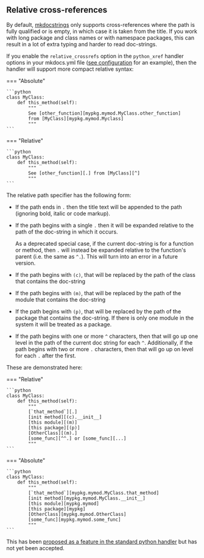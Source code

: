## Relative cross-references

By default, [mkdocstrings] only supports cross-references where the path is
fully qualified or is empty, in which case it is taken from the title. 
If you work with long package and class names or with namespace packages, this can result in a lot
of extra typing and harder to read doc-strings.

If you enable the `relative_crossrefs` option in the `python_xref` handler options
in your mkdocs.yml file ([see configuration](config.md) for an example), then the handler 
will support more compact relative syntax:

=== "Absolute"

    ```python
    class MyClass:
        def this_method(self):
            """
            See [other_function][mypkg.mymod.MyClass.other_function] 
            from [MyClass][mypkg.mymod.Myclass]
            """
    ```

=== "Relative"

    ```python
    class MyClass:
        def this_method(self):
            """
            See [other_function][.] from [MyClass][^]
            """
    ```

The relative path specifier has the following form:

* If the path ends in `.` then the title text will be appended to the path
  (ignoring bold, italic or code markup).

* If the path begins with a single `.` then it will be expanded relative to the path
    of the doc-string in which it occurs. 

    As a deprecated special case, if the current
    doc-string is for a function or method, then `.` will instead be
    expanded relative to the function's parent (i.e. the same as `^.`).
    This will turn into an error in a future version.

* If the path begins with `(c)`, that will be replaced by the path of the
    class that contains the doc-string

* If the path begins with `(m)`, that will be replaced by the path of the
    module that contains the doc-string

* If the path begins with `(p)`, that will be replaced by the path of the
    package that contains the doc-string. If there is only one module in the 
    system it will be treated as a package.

* If the path begins with one or more `^` characters, then that will go
   up one level in the path of the current doc string for each `^`. Additionally,
   if the path begins with two or more `.` characters, then that will go
   up on level for each `.` after the first.
   
These are demonstrated here:

=== "Relative"

    ```python
    class MyClass:
        def this_method(self):
            """
            [`that_method`][.]
            [init method][(c).__init__]
            [this module][(m)]
            [this package][(p)]
            [OtherClass][(m).]
            [some_func][^^.] or [some_func][...]
            """
    ```

=== "Absolute"

    ```python
    class MyClass:
        def this_method(self):
            """
            [`that_method`][mypkg.mymod.MyClass.that_method]
            [init method][mypkg.mymod.MyClass.__init__]
            [this module][mypkg.mymod]
            [this package][mypkg]
            [OtherClass][mypkg.mymod.OtherClass]
            [some_func][mypkg.mymod.some_func]
            """
    ```

This has been [proposed as a feature in the standard python handler][relative-crossref-issue]
but has not yet been accepted.

[mkdocstrings]: https://mkdocstrings.github.io/
[mkdocstrings_python]: https://mkdocstrings.github.io/python/
[relative-crossref-issue]: https://github.com/mkdocstrings/python/issues/27


